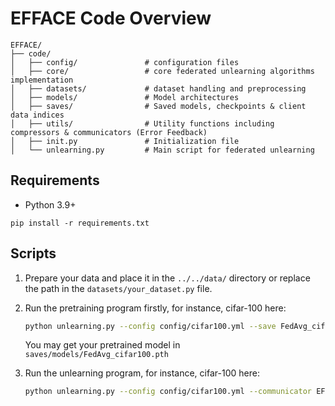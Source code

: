 # EFFACE Code Overview 

```
EFFACE/
├── code/
│   ├── config/               # configuration files
│   ├── core/                 # core federated unlearning algorithms implementation
│   ├── datasets/             # dataset handling and preprocessing
│   ├── models/               # Model architectures 
│   ├── saves/                # Saved models, checkpoints & client data indices
│   ├── utils/                # Utility functions including compressors & communicators (Error Feedback)
│   ├── init.py               # Initialization file
│   └── unlearning.py         # Main script for federated unlearning
```

## Requirements

- Python 3.9+

```
pip install -r requirements.txt
```

## Scripts

1. Prepare your data and place it in the `../../data/` directory or replace the path in the `datasets/your_dataset.py` file.
2. Run the pretraining program firstly, for instance, cifar-100 here:

    ```bash
    python unlearning.py --config config/cifar100.yml --save FedAvg_cifar100
    ```

    You may get your pretrained model in `saves/models/FedAvg_cifar100.pth`

3. Run the unlearning program, for instance, cifar-100 here:

    ```bash
    python unlearning.py --config config/cifar100.yml --communicator EFFACE --compressor TopK --k 1 --lr 0.005 --unlearn_method FedRL --pretrain_model FedAvg_cifar100 --unlearn_epochs 30 --refine_epochs 0
    ```
